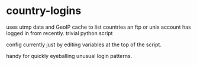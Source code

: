 # country-logins
uses utmp data and GeoIP cache to list countries an ftp or unix account has logged in from recently. trivial python script

config currently just by editing variables at the top of the script.

handy for quickly eyeballing unusual login patterns.


